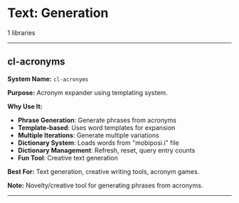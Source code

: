 # Text: Generation

1 libraries

---

## cl-acronyms

**System Name:** `cl-acronyms`

**Purpose:** Acronym expander using templating system.

**Why Use It:**
- **Phrase Generation**: Generate phrases from acronyms
- **Template-based**: Uses word templates for expansion
- **Multiple Iterations**: Generate multiple variations
- **Dictionary System**: Loads words from "mobiposi.i" file
- **Dictionary Management**: Refresh, reset, query entry counts
- **Fun Tool**: Creative text generation

**Best For:** Text generation, creative writing tools, acronym games.

**Note:** Novelty/creative tool for generating phrases from acronyms.

---


